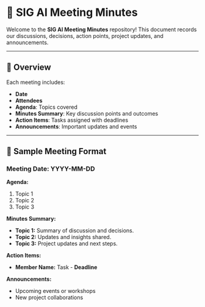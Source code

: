 # 📑 **SIG AI Meeting Minutes**

Welcome to the **SIG AI Meeting Minutes** repository! This document records our discussions, decisions, action points, project updates, and announcements.

---

## 📌 **Overview**

Each meeting includes:
- **Date**
- **Attendees**
- **Agenda**: Topics covered
- **Minutes Summary**: Key discussion points and outcomes
- **Action Items**: Tasks assigned with deadlines
- **Announcements**: Important updates and events

---

## 📝 **Sample Meeting Format**

### Meeting Date: YYYY-MM-DD

**Agenda:**
1. Topic 1
2. Topic 2
3. Topic 3

**Minutes Summary:**
- **Topic 1:** Summary of discussion and decisions.
- **Topic 2:** Updates and insights shared.
- **Topic 3:** Project updates and next steps.

**Action Items:**
- **Member Name:** Task - **Deadline**

**Announcements:**
- Upcoming events or workshops
- New project collaborations

